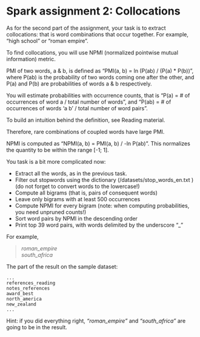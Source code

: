 # Spark assignment 2: Collocations
As for the second part of the assignment, your task is to extract collocations: that is word combinations that occur together. For example, “high school” or “roman empire”.

To find collocations, you will use NPMI (normalized pointwise mutual information) metric.

PMI of two words, a & b, is defined as “PMI(a, b) = ln (P(ab) / (P(a) * P(b))”, where P(ab) is the probability of two words coming one after the other, and P(a) and P(b) are probabilities of words a & b respectively.

You will estimate probabilities with occurrence counts, that is “P(a) = # of occurrences of word a / total number of words”, and “P(ab) = # of occurrences of words ‘a b’ / total number of word pairs”.

To build an intuition behind the definition, see Reading material.

Therefore, rare combinations of coupled words have large PMI.

NPMI is computed as “NPMI(a, b) = PMI(a, b) / -ln P(ab)”. This normalizes the quantity to be within the range [-1; 1].

You task is a bit more complicated now:

- Extract all the words, as in the previous task.  
- Filter out stopwords using the dictionary (/datasets/stop_words_en.txt ) (do not forget to convert words to the lowercase!)
- Compute all bigrams (that is, pairs of consequent words)
- Leave only bigrams with at least 500 occurrences
- Compute NPMI for every bigram (note: when computing probabilities, you need unpruned counts!)
- Sort word pairs by NPMI in the descending order
- Print top 39 word pairs, with words delimited by the underscore “_”

For example,

>*roman_empire*  
>*south_africa*

The part of the result on the sample dataset:

```
...
references_reading
notes_references
award_best
north_america
new_zealand
...
```
Hint: if you did everything right, *“roman_empire”* and *“south_africa”* are going to be in the result.